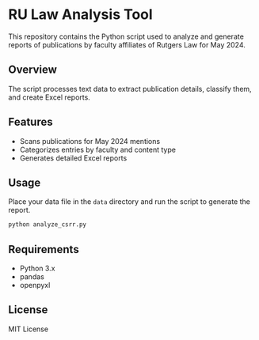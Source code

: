 # RU Law Analysis Tool

This repository contains the Python script used to analyze and generate reports of publications by faculty affiliates of Rutgers Law for May 2024.

## Overview

The script processes text data to extract publication details, classify them, and create Excel reports.

## Features

- Scans publications for May 2024 mentions
- Categorizes entries by faculty and content type
- Generates detailed Excel reports

## Usage

Place your data file in the `data` directory and run the script to generate the report.

```bash
python analyze_csrr.py
```

## Requirements

- Python 3.x
- pandas
- openpyxl

## License

MIT License

